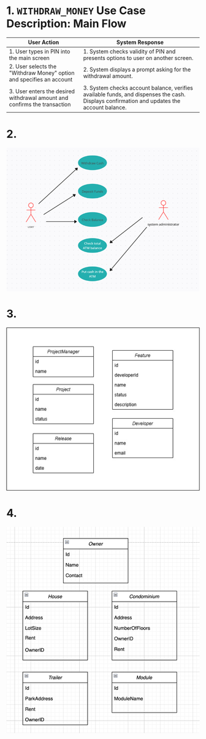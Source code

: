 # 1. `WITHDRAW_MONEY` Use Case Description: Main Flow
| **User Action**                                                          | **System Response**                                                                                    |
|--------------------------------------------------------------------------|--------------------------------------------------------------------------------------------------------|
| 1. User types in PIN into the main screen                                | 1. System checks validity of PIN and presents options to user on another screen.                       |
| 2. User selects the "Withdraw Money" option and specifies an account     | 2. System displays a prompt asking for the withdrawal amount.                                          |
| 3. User enters the desired withdrawal amount and confirms the transaction| 3. System checks account balance, verifies available funds, and dispenses the cash. Displays confirmation and updates the account balance. |

# 2.
![ATM User Case Diagram](./diagrams/atm_user_case_diagram.png) <br/>
# 3.
![q3_class_diagram](./diagrams/q3_class_diagram.jpg) </br>
# 4.
![q4_class_diagram](./diagrams/q4_class_diagram.png) </br>
